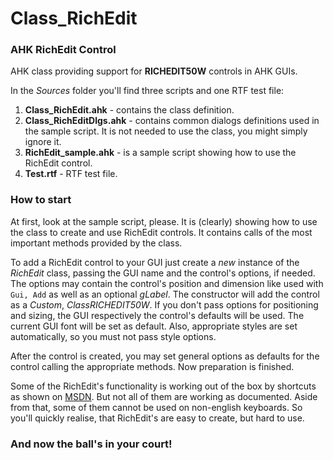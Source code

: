# Class_RichEdit #

### AHK RichEdit Control ###

AHK class providing support for **RICHEDIT50W** controls in AHK GUIs.

In the *Sources* folder you'll find three scripts and one RTF test file:

1. **Class_RichEdit.ahk** - contains the class definition.
2. **Class_RichEditDlgs.ahk** - contains common dialogs definitions used in the sample script. It is not needed to use the class, you might simply ignore it.
3. **RichEdit_sample.ahk** - is a sample script showing how to use the RichEdit control.
4. **Test.rtf** - RTF test file.

### How to start ###

At first, look at the sample script, please. It is (clearly) showing how to use the class to create and use RichEdit controls. It contains calls of the most important methods provided by the class. 

To add a RichEdit control to your GUI just create a *new* instance of the *RichEdit* class, passing the GUI name and the control's options, if needed. The options may contain the control's position and dimension like used with `Gui, Add` as well as an optional *gLabel*. The constructor will add the control as a *Custom*, *ClassRICHEDIT50W*. If you don't pass options for positioning and sizing, the GUI respectively the control's defaults will be used. The current GUI font will be set as default. Also, appropriate styles are set automatically, so you must not pass style options.

After the control is created, you may set general options as defaults for the control calling the appropriate methods. Now preparation is finished.

Some of the RichEdit's functionality is working out of the box by shortcuts as shown on [MSDN](http://msdn.microsoft.com/en-us/library/bb787873%28v=vs.85%29.aspx#rich_edit_shortcut_keys "http://msdn.microsoft.com/en-us/library/bb787873%28v=vs.85%29.aspx#rich_edit_shortcut_keys"). But not all of them are working as documented. Aside from that, some of them cannot be used on non-english keyboards. So you'll quickly realise, that RichEdit's are easy to create, but hard to use.

### And now the ball's in your court! ###

